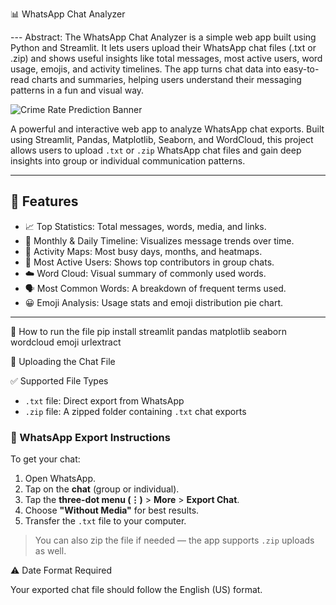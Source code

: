 📊 WhatsApp Chat Analyzer

--- Abstract:
The WhatsApp Chat Analyzer is a simple web app built using Python and Streamlit. It lets users upload their WhatsApp chat files (.txt or .zip) and shows useful insights like total messages, most active users, word usage, emojis, and activity timelines. The app turns chat data into easy-to-read charts and summaries, helping users understand their messaging patterns in a fun and visual way.


![Crime Rate Prediction Banner]([https://github.com/karthikprogr/Car-Price-Prediction/blob/main/static/Screenshot%202025-06-06%20140706.png](https://github.com/karthikprogr/What-sApp-Chat-Analysis/blob/main/Screenshot%202025-06-15%20193452.png))

A powerful and interactive web app to analyze WhatsApp chat exports. 
Built using Streamlit, Pandas, Matplotlib, Seaborn, and WordCloud, this project allows users to upload `.txt` or `.zip` WhatsApp chat files and gain deep insights into group or individual communication patterns.

---

## 🚀 Features

- 📈 Top Statistics: Total messages, words, media, and links.
- 📅 Monthly & Daily Timeline: Visualizes message trends over time.
- 📆 Activity Maps: Most busy days, months, and heatmaps.
- 👥 Most Active Users: Shows top contributors in group chats.
- ☁️ Word Cloud: Visual summary of commonly used words.
- 🗣️ Most Common Words: A breakdown of frequent terms used.
- 😀 Emoji Analysis: Usage stats and emoji distribution pie chart.

---

🧩 How to run the file
pip install streamlit pandas matplotlib seaborn wordcloud emoji urlextract

📁 Uploading the Chat File

✅ Supported File Types
- `.txt` file: Direct export from WhatsApp
- `.zip` file: A zipped folder containing `.txt` chat exports

### 🔄 WhatsApp Export Instructions
To get your chat:

1. Open WhatsApp.
2. Tap on the **chat** (group or individual).
3. Tap the **three-dot menu (⋮)** > **More** > **Export Chat**.
4. Choose **"Without Media"** for best results.
5. Transfer the `.txt` file to your computer.

> You can also zip the file if needed — the app supports `.zip` uploads as well.

⚠️ Date Format Required

Your exported chat file should follow the English (US) format.



